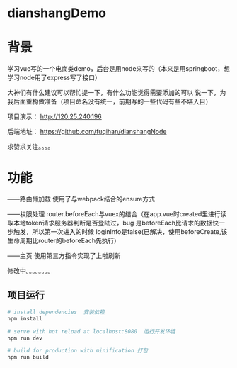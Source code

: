 # dianshangDemo

# 背景

学习vue写的一个电商类demo，后台是用node来写的（本来是用springboot，想学习node用了express写了接口）

大神们有什么建议可以帮忙提一下，有什么功能觉得需要添加的可以
说一下，为我后面重构做准备（项目命名没有统一，前期写的一些代码有些不堪入目）

项目演示： http://120.25.240.196

后端地址： https://github.com/fuqihan/dianshangNode

求赞求关注。。。。

# 功能

——路由懒加载  使用了与webpack结合的ensure方式

——权限处理   router.beforeEach与vuex的结合（在app.vue时created里进行读取本地token请求服务器判断是否登陆过，bug
是beforeEach比请求的数据快一步触发，所以第一次进入的时候
loginInfo是false(已解决，使用beforeCreate,该生命周期比router的beforeEach先执行)

——主页  使用第三方指令实现了上啦刷新

修改中。。。。。。。。

## 项目运行

``` bash
# install dependencies  安装依赖
npm install

# serve with hot reload at localhost:8080  运行开发环境
npm run dev

# build for production with minification 打包
npm run build

```
